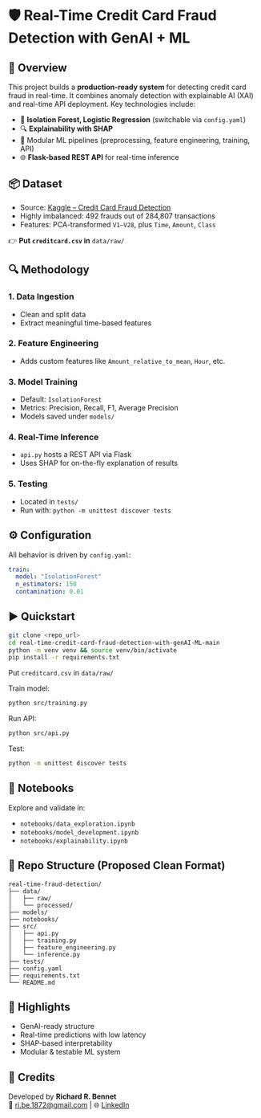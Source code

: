 
# 🛡️ Real-Time Credit Card Fraud Detection with GenAI + ML

## 🚀 Overview

This project builds a **production-ready system** for detecting credit card fraud in real-time. It combines anomaly detection with explainable AI (XAI) and real-time API deployment. Key technologies include:

- 🧠 **Isolation Forest, Logistic Regression** (switchable via `config.yaml`)
- 🔍 **Explainability with SHAP**
- 🧩 Modular ML pipelines (preprocessing, feature engineering, training, API)
- 🌐 **Flask-based REST API** for real-time inference

## 📦 Dataset

- Source: [Kaggle – Credit Card Fraud Detection](https://www.kaggle.com/datasets/mlg-ulb/creditcardfraud)
- Highly imbalanced: 492 frauds out of 284,807 transactions
- Features: PCA-transformed `V1–V28`, plus `Time`, `Amount`, `Class`

👉 **Put `creditcard.csv` in** `data/raw/`

## 🔍 Methodology

### 1. Data Ingestion
- Clean and split data
- Extract meaningful time-based features

### 2. Feature Engineering
- Adds custom features like `Amount_relative_to_mean`, `Hour`, etc.

### 3. Model Training
- Default: `IsolationForest`
- Metrics: Precision, Recall, F1, Average Precision
- Models saved under `models/`

### 4. Real-Time Inference
- `api.py` hosts a REST API via Flask
- Uses SHAP for on-the-fly explanation of results

### 5. Testing
- Located in `tests/`
- Run with: `python -m unittest discover tests`

## ⚙️ Configuration

All behavior is driven by `config.yaml`:

```yaml
train:
  model: "IsolationForest"
  n_estimators: 150
  contamination: 0.01
```

## ▶️ Quickstart

```bash
git clone <repo_url>
cd real-time-credit-card-fraud-detection-with-genAI-ML-main
python -m venv venv && source venv/bin/activate
pip install -r requirements.txt
```

Put `creditcard.csv` in `data/raw/`

Train model:
```bash
python src/training.py
```

Run API:
```bash
python src/api.py
```

Test:
```bash
python -m unittest discover tests
```

## 🧪 Notebooks

Explore and validate in:
- `notebooks/data_exploration.ipynb`
- `notebooks/model_development.ipynb`
- `notebooks/explainability.ipynb`

## 📁 Repo Structure (Proposed Clean Format)

```
real-time-fraud-detection/
├── data/
│   ├── raw/
│   └── processed/
├── models/
├── notebooks/
├── src/
│   ├── api.py
│   ├── training.py
│   ├── feature_engineering.py
│   └── inference.py
├── tests/
├── config.yaml
├── requirements.txt
└── README.md
```

## 🧠 Highlights

- GenAI-ready structure
- Real-time predictions with low latency
- SHAP-based interpretability
- Modular & testable ML system

## 🙌 Credits

Developed by **Richard R. Bennet**  
📧 ri.be.1872@gmail.com | 🌐 [LinkedIn](https://www.linkedin.com/in/richard-r-b-542831351/)
